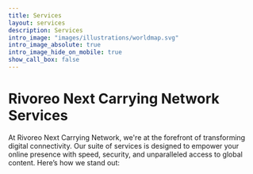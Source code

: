 ```yaml
---
title: Services
layout: services
description: Services
intro_image: "images/illustrations/worldmap.svg"
intro_image_absolute: true
intro_image_hide_on_mobile: true
show_call_box: false
---
```


# Rivoreo Next Carrying Network Services

At Rivoreo Next Carrying Network, we're at the forefront of transforming digital connectivity. Our suite of services is designed to empower your online presence with speed, security, and unparalleled access to global content. Here’s how we stand out: